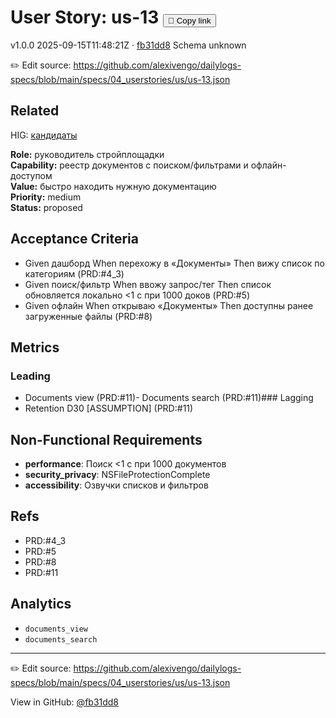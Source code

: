 # User Story: us-13 <button class="copy-link" aria-label="Copy page link" onclick="window.spechubCopyLink && window.spechubCopyLink()">🔗 Copy link</button>

<p class="badges">
  <span class="badge version">v1.0.0</span>
  <span class="badge build">2025-09-15T11:48:21Z · <a href="https://github.com/alexivengo/dailylogs-specs/commit/fb31dd8" target="_blank" rel="noopener" class="sha">fb31dd8</a></span>
  <span class="badge schema unknown">Schema unknown</span>
</p>

✏️ Edit source: https://github.com/alexivengo/dailylogs-specs/blob/main/specs/04_userstories/us/us-13.json
## Related
<p>
</p>
HIG: <span class="chip"><a href="../hig/us-13.md">кандидаты</a></span>

**Role:** руководитель стройплощадки  
**Capability:** реестр документов с поиском/фильтрами и офлайн-доступом  
**Value:** быстро находить нужную документацию  
**Priority:** medium  
**Status:** proposed

## Acceptance Criteria
- Given дашборд When перехожу в «Документы» Then вижу список по категориям (PRD:#4_3)
- Given поиск/фильтр When ввожу запрос/тег Then список обновляется локально <1 с при 1000 доков (PRD:#5)
- Given офлайн When открываю «Документы» Then доступны ранее загруженные файлы (PRD:#8)

## Metrics
### Leading
- Documents view (PRD:#11)- Documents search (PRD:#11)### Lagging
- Retention D30 [ASSUMPTION] (PRD:#11)
## Non-Functional Requirements
- **performance**: Поиск <1 с при 1000 документов
- **security_privacy**: NSFileProtectionComplete
- **accessibility**: Озвучки списков и фильтров

## Refs
- PRD:#4_3
- PRD:#5
- PRD:#8
- PRD:#11

## Analytics
- `documents_view`
- `documents_search`

---
✏️ Edit source: https://github.com/alexivengo/dailylogs-specs/blob/main/specs/04_userstories/us/us-13.json

<p class="page-meta">
  View in GitHub: <a href="https://github.com/alexivengo/dailylogs-specs/commit/fb31dd8" target="_blank" rel="noopener">@fb31dd8</a></p>